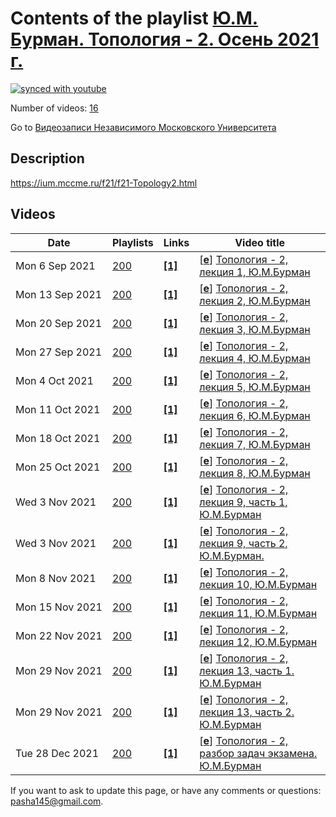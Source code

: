 # Contents of the playlist [Ю.М. Бурман. Топология - 2. Осень 2021 г.](https://www.youtube.com/playlist?list=PLp9ABVh6_x4Fxq3Ty9Dm3qdgYkRlrlfqO)

[![synced with youtube](https://img.shields.io/github/last-commit/mathphysschool/mathphysschool.github.io/autoupdate1?label=synced%20with%20youtube)](https://github.com/mathphysschool/mathphysschool.github.io/commits/autoupdate1)

Number of videos: [16](#videos)

Go to [Видеозаписи Независимого Московского Университета](../README.md)

## Description

<https://ium.mccme.ru/f21/f21-Topology2.html>

## Videos

|Date|Playlists|Links|Video title|
|---|---|---|---|
| Mon&nbsp;6&nbsp;Sep&nbsp;2021 | [200](../playlists/200 "Ю.М. Бурман. Топология - 2. Осень 2021 г.") | [**[1]**](https://ium.mccme.ru/f21/f21-Topology2.html) | [[**e**](https://studio.youtube.com/video/5Muxgd1hLrI/edit "Edit")] [Топология - 2, лекция 1, Ю.М.Бурман](https://www.youtube.com/watch?v=5Muxgd1hLrI&list=PLp9ABVh6_x4Fxq3Ty9Dm3qdgYkRlrlfqO "Страница курса -- https://ium.mccme.ru/f21/f21-Topology2.html") |
| Mon&nbsp;13&nbsp;Sep&nbsp;2021 | [200](../playlists/200 "Ю.М. Бурман. Топология - 2. Осень 2021 г.") | [**[1]**](https://ium.mccme.ru/f21/f21-Topology2.html) | [[**e**](https://studio.youtube.com/video/p2cAT1m6IAc/edit "Edit")] [Топология - 2, лекция 2, Ю.М.Бурман](https://www.youtube.com/watch?v=p2cAT1m6IAc&list=PLp9ABVh6_x4Fxq3Ty9Dm3qdgYkRlrlfqO "Страница курса -- https://ium.mccme.ru/f21/f21-Topology2.html") |
| Mon&nbsp;20&nbsp;Sep&nbsp;2021 | [200](../playlists/200 "Ю.М. Бурман. Топология - 2. Осень 2021 г.") | [**[1]**](https://ium.mccme.ru/f21/f21-Topology2.html) | [[**e**](https://studio.youtube.com/video/9evwSX_qlbA/edit "Edit")] [Топология - 2, лекция 3, Ю.М.Бурман](https://www.youtube.com/watch?v=9evwSX_qlbA&list=PLp9ABVh6_x4Fxq3Ty9Dm3qdgYkRlrlfqO "Страница курса -- https://ium.mccme.ru/f21/f21-Topology2.html") |
| Mon&nbsp;27&nbsp;Sep&nbsp;2021 | [200](../playlists/200 "Ю.М. Бурман. Топология - 2. Осень 2021 г.") | [**[1]**](https://ium.mccme.ru/f21/f21-Topology2.html) | [[**e**](https://studio.youtube.com/video/MlFaO9fbOIA/edit "Edit")] [Топология - 2, лекция 4, Ю.М.Бурман](https://www.youtube.com/watch?v=MlFaO9fbOIA&list=PLp9ABVh6_x4Fxq3Ty9Dm3qdgYkRlrlfqO "Страница курса -- https://ium.mccme.ru/f21/f21-Topology2.html") |
| Mon&nbsp;4&nbsp;Oct&nbsp;2021 | [200](../playlists/200 "Ю.М. Бурман. Топология - 2. Осень 2021 г.") | [**[1]**](https://ium.mccme.ru/f21/f21-Topology2.html) | [[**e**](https://studio.youtube.com/video/NIv6mNVRuuw/edit "Edit")] [Топология - 2, лекция 5, Ю.М.Бурман](https://www.youtube.com/watch?v=NIv6mNVRuuw&list=PLp9ABVh6_x4Fxq3Ty9Dm3qdgYkRlrlfqO "Страница курса -- https://ium.mccme.ru/f21/f21-Topology2.html") |
| Mon&nbsp;11&nbsp;Oct&nbsp;2021 | [200](../playlists/200 "Ю.М. Бурман. Топология - 2. Осень 2021 г.") | [**[1]**](https://ium.mccme.ru/f21/f21-Topology2.html) | [[**e**](https://studio.youtube.com/video/3-oUurVjOjk/edit "Edit")] [Топология - 2, лекция 6, Ю.М.Бурман](https://www.youtube.com/watch?v=3-oUurVjOjk&list=PLp9ABVh6_x4Fxq3Ty9Dm3qdgYkRlrlfqO "Страница курса -- https://ium.mccme.ru/f21/f21-Topology2.html") |
| Mon&nbsp;18&nbsp;Oct&nbsp;2021 | [200](../playlists/200 "Ю.М. Бурман. Топология - 2. Осень 2021 г.") | [**[1]**](https://ium.mccme.ru/f21/f21-Topology2.html) | [[**e**](https://studio.youtube.com/video/rkg1gbH5lg4/edit "Edit")] [Топология - 2, лекция 7, Ю.М.Бурман](https://www.youtube.com/watch?v=rkg1gbH5lg4&list=PLp9ABVh6_x4Fxq3Ty9Dm3qdgYkRlrlfqO "Страница курса -- https://ium.mccme.ru/f21/f21-Topology2.html") |
| Mon&nbsp;25&nbsp;Oct&nbsp;2021 | [200](../playlists/200 "Ю.М. Бурман. Топология - 2. Осень 2021 г.") | [**[1]**](https://ium.mccme.ru/f21/f21-Topology2.html) | [[**e**](https://studio.youtube.com/video/zXNW8tWy5AE/edit "Edit")] [Топология - 2, лекция 8, Ю.М.Бурман](https://www.youtube.com/watch?v=zXNW8tWy5AE&list=PLp9ABVh6_x4Fxq3Ty9Dm3qdgYkRlrlfqO "Страница курса -- https://ium.mccme.ru/f21/f21-Topology2.html") |
| Wed&nbsp;3&nbsp;Nov&nbsp;2021 | [200](../playlists/200 "Ю.М. Бурман. Топология - 2. Осень 2021 г.") | [**[1]**](https://ium.mccme.ru/f21/f21-Topology2.html) | [[**e**](https://studio.youtube.com/video/uU0kTC4spsQ/edit "Edit")] [Топология - 2, лекция 9, часть 1, Ю.М.Бурман](https://www.youtube.com/watch?v=uU0kTC4spsQ&list=PLp9ABVh6_x4Fxq3Ty9Dm3qdgYkRlrlfqO "https://ium.mccme.ru/f21/f21-Topology2.html") |
| Wed&nbsp;3&nbsp;Nov&nbsp;2021 | [200](../playlists/200 "Ю.М. Бурман. Топология - 2. Осень 2021 г.") | [**[1]**](https://ium.mccme.ru/f21/f21-Topology2.html) | [[**e**](https://studio.youtube.com/video/oyntlm-GjEQ/edit "Edit")] [Топология - 2, лекция 9, часть 2, Ю.М.Бурман.](https://www.youtube.com/watch?v=oyntlm-GjEQ&list=PLp9ABVh6_x4Fxq3Ty9Dm3qdgYkRlrlfqO "https://ium.mccme.ru/f21/f21-Topology2.html") |
| Mon&nbsp;8&nbsp;Nov&nbsp;2021 | [200](../playlists/200 "Ю.М. Бурман. Топология - 2. Осень 2021 г.") | [**[1]**](https://ium.mccme.ru/f21/f21-Topology2.html) | [[**e**](https://studio.youtube.com/video/AuSNFAYA7eg/edit "Edit")] [Топология - 2, лекция 10, Ю.М.Бурман](https://www.youtube.com/watch?v=AuSNFAYA7eg&list=PLp9ABVh6_x4Fxq3Ty9Dm3qdgYkRlrlfqO "Страница курса -- https://ium.mccme.ru/f21/f21-Topology2.html") |
| Mon&nbsp;15&nbsp;Nov&nbsp;2021 | [200](../playlists/200 "Ю.М. Бурман. Топология - 2. Осень 2021 г.") | [**[1]**](https://ium.mccme.ru/f21/f21-Topology2.html) | [[**e**](https://studio.youtube.com/video/XJ3ue8GoYUc/edit "Edit")] [Топология - 2, лекция 11, Ю.М.Бурман](https://www.youtube.com/watch?v=XJ3ue8GoYUc&list=PLp9ABVh6_x4Fxq3Ty9Dm3qdgYkRlrlfqO "Страница курса -- https://ium.mccme.ru/f21/f21-Topology2.html") |
| Mon&nbsp;22&nbsp;Nov&nbsp;2021 | [200](../playlists/200 "Ю.М. Бурман. Топология - 2. Осень 2021 г.") | [**[1]**](https://ium.mccme.ru/f21/f21-Topology2.html) | [[**e**](https://studio.youtube.com/video/iGySPy4wP4w/edit "Edit")] [Топология - 2, лекция 12, Ю.М.Бурман](https://www.youtube.com/watch?v=iGySPy4wP4w&list=PLp9ABVh6_x4Fxq3Ty9Dm3qdgYkRlrlfqO "Страница курса -- https://ium.mccme.ru/f21/f21-Topology2.html") |
| Mon&nbsp;29&nbsp;Nov&nbsp;2021 | [200](../playlists/200 "Ю.М. Бурман. Топология - 2. Осень 2021 г.") | [**[1]**](https://ium.mccme.ru/f21/f21-Topology2.html) | [[**e**](https://studio.youtube.com/video/fEESXZUuVF4/edit "Edit")] [Топология - 2, лекция 13, часть 1. Ю.М.Бурман](https://www.youtube.com/watch?v=fEESXZUuVF4&list=PLp9ABVh6_x4Fxq3Ty9Dm3qdgYkRlrlfqO "Страница курса -- https://ium.mccme.ru/f21/f21-Topology2.html") |
| Mon&nbsp;29&nbsp;Nov&nbsp;2021 | [200](../playlists/200 "Ю.М. Бурман. Топология - 2. Осень 2021 г.") | [**[1]**](https://ium.mccme.ru/f21/f21-Topology2.html) | [[**e**](https://studio.youtube.com/video/rtWgTEsfZf0/edit "Edit")] [Топология - 2, лекция 13, часть 2. Ю.М.Бурман](https://www.youtube.com/watch?v=rtWgTEsfZf0&list=PLp9ABVh6_x4Fxq3Ty9Dm3qdgYkRlrlfqO "Страница курса -- https://ium.mccme.ru/f21/f21-Topology2.html") |
| Tue&nbsp;28&nbsp;Dec&nbsp;2021 | [200](../playlists/200 "Ю.М. Бурман. Топология - 2. Осень 2021 г.") | [**[1]**](https://ium.mccme.ru/f21/f21-Topology2.html) | [[**e**](https://studio.youtube.com/video/e_wZjIe8PXM/edit "Edit")] [Топология - 2, разбор задач экзамена. Ю.М.Бурман](https://www.youtube.com/watch?v=e_wZjIe8PXM&list=PLp9ABVh6_x4Fxq3Ty9Dm3qdgYkRlrlfqO "Страница курса -- https://ium.mccme.ru/f21/f21-Topology2.html") |


 If you want to ask to update this page, or have any comments or questions: <pasha145@gmail.com>.
